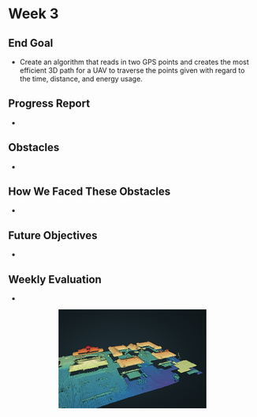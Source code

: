 # Week 3

## End Goal

* Create an algorithm that reads in two GPS points and creates the most efficient 3D path for a UAV to traverse the points given with regard to the time, distance, and energy usage.

## Progress Report
* 

## Obstacles
* 

## How We Faced These Obstacles
* 

## Future Objectives
*

## Weekly Evaluation
*

<p align="center">
  <img src="https://github.com/alecstem/2022-REU-on-Smart-UAVs/blob/main/images/point%20cloud.png" width="300" height="200" >
</p>
